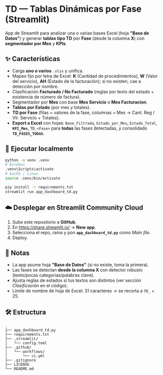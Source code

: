# TD — Tablas Dinámicas por Fase (Streamlit)

App de Streamlit para analizar una o varias bases Excel (hoja **"Base de Datos"**) y generar **tablas tipo TD** por **Fase** (desde la columna **X**) con **segmentador por Mes** y **KPIs**.

## ✨ Características
- Carga **uno o varios** `.xlsx` y unifica.
- Mapeo fijo por letra de Excel: **K** (Cantidad de procedimientos), **W** (Valor del servicio), **AH** (Estado de la facturación); si no existen, cae a detección por nombre.
- Clasificación **Facturado / No Facturado** (reglas por texto del estado + existencia de número de factura).
- Segmentador por **Mes** con base **Mes Servicio** o **Mes Facturacion**.
- **Tablas por Estado** (por mes y totales).
- **TD por Fase** (filas = valores de la fase, columnas = Mes → Cant. Reg / Vlr. Servicio + Totales).
- **Export a Excel** con hojas: `Base_Filtrada`, `Estado_por_Mes`, `Estado_Total`, **`KPI_Mes`**, `TD_<Fase>` para **todas** las fases detectadas, y consolidado **`TD_FASES_TODAS`**.

## 🚀 Ejecutar localmente
```bash
python -m venv .venv
# Windows
.venv\Scripts\activate
# macOS / Linux
source .venv/bin/activate

pip install -r requirements.txt
streamlit run app_dashboard_td.py
```

## ☁️ Desplegar en Streamlit Community Cloud
1. Sube este repositorio a **GitHub**.
2. En https://share.streamlit.io/ → **New app**.
3. Selecciona el repo, rama y pon **`app_dashboard_td.py`** como *Main file*.
4. Deploy.

## 🧩 Notas
- La app asume hoja **"Base de Datos"** (si no existe, toma la primera).
- Las fases se detectan **desde la columna X** con detector robusto (texto/pocas categorías/palabras clave).
- Ajusta reglas de estados si tus textos son distintos (ver sección *Clasificación* en el código).
- Límite de nombre de hoja de Excel: 31 caracteres → se recorta a `TD_` + 25.

## 🛠 Estructura
```
.
├── app_dashboard_td.py
├── requirements.txt
├── .streamlit/
│   └── config.toml
├── .github/
│   └── workflows/
│       └── ci.yml
├── .gitignore
├── LICENSE
└── README.md
```
